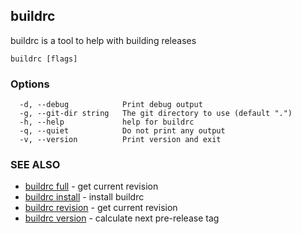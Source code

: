 ## buildrc

buildrc is a tool to help with building releases

```
buildrc [flags]
```

### Options

```
  -d, --debug            Print debug output
  -g, --git-dir string   The git directory to use (default ".")
  -h, --help             help for buildrc
  -q, --quiet            Do not print any output
  -v, --version          Print version and exit
```

### SEE ALSO

* [buildrc full](buildrc_full.md)	 - get current revision
* [buildrc install](buildrc_install.md)	 - install buildrc
* [buildrc revision](buildrc_revision.md)	 - get current revision
* [buildrc version](buildrc_version.md)	 - calculate next pre-release tag

